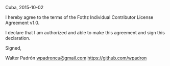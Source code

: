 Cuba, 2015-10-02

I hereby agree to the terms of the Fothz Individual Contributor License
Agreement v1.0.

I declare that I am authorized and able to make this agreement and sign this
declaration.

Signed,

Walter Padrón wpadroncu@gmail.com https://github.com/wpadron
